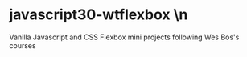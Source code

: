 # javascript30-wtflexbox \n  
Vanilla Javascript and CSS Flexbox mini projects following Wes Bos's courses 